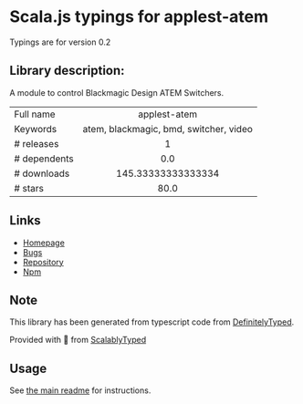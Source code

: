 
# Scala.js typings for applest-atem

Typings are for version 0.2

## Library description:
A module to control Blackmagic Design ATEM Switchers.

|                    |                 |
| ------------------ | :-------------: |
| Full name          | applest-atem |
| Keywords           | atem, blackmagic, bmd, switcher, video |
| # releases         | 1 |
| # dependents       | 0.0 |
| # downloads        | 145.33333333333334 |
| # stars            | 80.0 |

## Links
- [Homepage](https://github.com/applest/node-applest-atem)
- [Bugs](https://github.com/applest/node-applest-atem/issues)
- [Repository](https://github.com/applest/node-applest-atem)
- [Npm](https://www.npmjs.com/package/applest-atem)
    


## Note
This library has been generated from typescript code from [DefinitelyTyped](https://definitelytyped.org).

Provided with :purple_heart: from [ScalablyTyped](https://github.com/oyvindberg/ScalablyTyped)

## Usage
See [the main readme](../../readme.md) for instructions.


